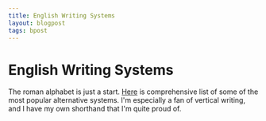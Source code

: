 ```yaml
---
title: English Writing Systems
layout: blogpost
tags: bpost
---
```


# English Writing Systems

The roman alphabet is just a start. [Here](https://www.omniglot.com/conscripts/english.htm) is comprehensive list of some of the most popular alternative systems. I'm especially a fan of vertical writing, and I have my own shorthand that I'm quite proud of.
